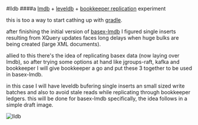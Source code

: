 #lldb
####a [lmdb](http://symas.com/mdb/) + [leveldb](https://github.com/google/leveldb) + [bookkeeper replication](http://bookkeeper.apache.org) experiment

this is too a way to start cathing up with [gradle](http://gradle.org/).

after finishing the initial version of [basex-lmdb](http://mauricioscastro.github.io/basex-lmdb/) I figured single inserts resulting from XQuery updates faces long delays when huge bulks are being created (large XML documents).

allied to this there's the idea of replicating basex data (now laying over lmdb), so after trying some options at hand like jgroups-raft, kafka and bookkeeper I will give bookkeeper a go and put these 3 together to be used in basex-lmdb. 

in this case I will have leveldb bufering single inserts an small sized write batches and also to avoid stale reads while replicating through bookkeeper ledgers. this will be done for basex-lmdb specifically, the idea follows in a simple draft image.


![lldb](https://raw.githubusercontent.com/mauricioscastro/basex-lmdb/master/www/img/lldb_idea.png)


